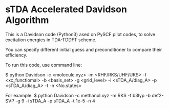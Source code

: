 sTDA Accelerated Davidson Algorithm
===================================

This is a Davidson code (Python3) ased on PySCF pilot codes, to solve excitation energies in TDA-TDDFT scheme.

You can specify different initial guess and preconditioner to compare their efficiency.

To run this code, use command line:

$ python Davidson -c <molecule.xyz> -m <RHF/RKS/UHF/UKS> -f <xc_functiomal> -b <basis_set>
-g <grid_level> -i <sTDA_A/diag_A> -p <sTDA_A/diag_A> -t <tolerance> -n <No.states>

For example:
$ python Davidson -c methanol.xyz -m RKS -f b3lyp -b def2-SVP -g 9 -i sTDA_A -p sTDA_A -t 1e-5 -n 4
